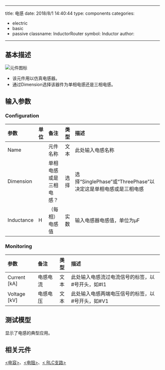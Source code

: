 
---
title: 电感
date: 2018/8/1 14:40:44
type: components
categories: 
- electric
- basic
- passive
classname: InductorRouter
symbol: Inductor
author: 
---
## <span id="comp_desc">基本描述</span>
![元件图标]()

+ 该元件用以仿真电感器。
+ 通过Dimension选择该器件为单相电感还是三相电感。

## <span id="comp_params">输入参数</span>
### <span id="comp_params_group_Configuration">Configuration</span>
| 参数 | 单位 | 备注 | 类型 | 描述 |
| :--- | :--- | :--- | :--: | :--- |
| <span id="comp_params_param_Name">Name</span> |  | 元件名称 | 文本 | 此处输入电感名称 |
| <span id="comp_params_param_Dim">Dimension</span> |  | 单相电感或是三相电感？ | 选择 | 选择“SinglePhase”或“ThreePhase”以决定这是单相电感或是三相电感 |
| <span id="comp_params_param_L">Inductance</span> | H | （每相）电感值 | 实数 | 输入电感器电感值，单位为μF |

[Name]: #comp_params_param_Name "Name"
[Dimension]: #comp_params_param_Dim "Dimension"
[Inductance]: #comp_params_param_L "Inductance"

### <span id="comp_params_group_Monitoring">Monitoring</span>
| 参数 | 备注 | 类型 | 描述 |
| :--- | :--- | :--: | :--- |
| <span id="comp_params_param_I">Current \[kA\]</span> | 电感电流 | 文本 | 此处输入电感流过电流信号的标签，以#号开头，如#I1 |
| <span id="comp_params_param_V">Voltage \[kV\]</span> | 电感电压 | 文本 | 此处输入电感两端电压信号的标签，以#号开头，如#V1 |

[Current \[kA\]]: #comp_params_param_I "Current \[kA\]"
[Voltage \[kV\]]: #comp_params_param_V "Voltage \[kV\]"

## <span id="comp_example">测试模型</span>
[<test name>](<test link>)显示了电感的典型应用。

## <span id="comp_seealso">相关元件</span>
[<电容>](<test link>)、[<电阻>](<test link>)、[< RLC支路>](<test link>)





